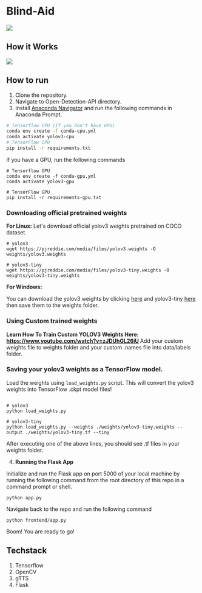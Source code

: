 # Blind-Aid
![]('https://github.com/kingjuno/Blind-Aid/blob/master/assets/stack.jpg')
## How it Works
![]('https://github.com/kingjuno/Blind-Aid/blob/master/assets/process.jpg')

## How to run
1. Clone the repository.
2. Navigate to Open-Detection-API directory.
3. Install [Anaconda Navigator](https://www.anaconda.com/products/individual) and run the following commands in Anaconda Prompt.

```bash
# Tensorflow CPU (If you don't have GPU)
conda env create -f conda-cpu.yml
conda activate yolov3-cpu
# TensorFlow CPU
pip install -r requirements.txt
```

If you have a GPU, run the following commands

```
# Tensorflow GPU
conda env create -f conda-gpu.yml
conda activate yolov3-gpu

# TensorFlow GPU
pip install -r requirements-gpu.txt
```
### Downloading official pretrained weights
**For Linux:** Let's download official yolov3 weights pretrained on COCO dataset.
```
# yolov3
wget https://pjreddie.com/media/files/yolov3.weights -O weights/yolov3.weights

# yolov3-tiny
wget https://pjreddie.com/media/files/yolov3-tiny.weights -O weights/yolov3-tiny.weights

```

**For Windows:**

You can download the yolov3 weights by clicking [here](https://pjreddie.com/media/files/yolov3.weights) and yolov3-tiny [here](https://pjreddie.com/media/files/yolov3-tiny.weights) then save them to the weights folder.

### Using Custom trained weights

<strong> Learn How To Train Custom YOLOV3 Weights Here: https://www.youtube.com/watch?v=zJDUhGL26iU </strong>
Add your custom weights file to weights folder and your custom .names file into data/labels folder.

### Saving your yolov3 weights as a TensorFlow model.

Load the weights using `load_weights.py` script. This will convert the yolov3 weights into TensorFlow .ckpt model files!


```

# yolov3
python load_weights.py

# yolov3-tiny
python load_weights.py --weights ./weights/yolov3-tiny.weights --output ./weights/yolov3-tiny.tf --tiny

```

After executing one of the above lines, you should see .tf files in your weights folder.

4. **Running the Flask App**<br>

Initialize and run the Flask app on port 5000 of your local machine by running the following command from the root directory of this repo in a command prompt or shell.

```
python app.py
```

Navigate back to the repo and run the following command

```
python frontend/app.py
```

Boom! You are ready to go!

## Techstack

 1. Tensorflow
 2. OpenCV
 3. gTTS
 4. Flask
